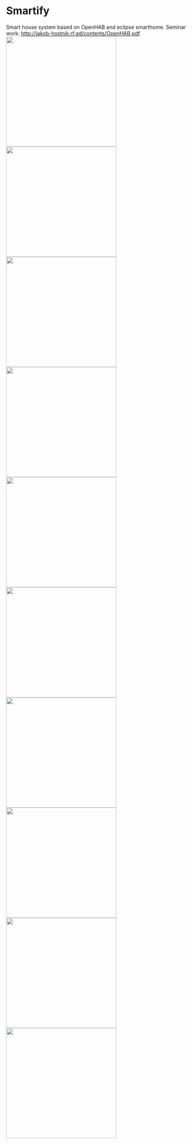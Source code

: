 # Smartify
Smart house system based on OpenHAB and eclipse smarthome. Seminar work: http://jakob-hostnik.rf.gd/contents/OpenHAB.pdf<br/>
<img src="https://raw.githubusercontent.com/jakobhostnik/SmartWidgets/master/DemoContent/video1.gif" width="300px"/><br/>
<img src="https://raw.githubusercontent.com/jakobhostnik/SmartWidgets/master/DemoContent/video2.gif" width="300px"/><br/>
<img src="https://raw.githubusercontent.com/jakobhostnik/SmartWidgets/master/DemoContent/image1.jpg" width="300px"/><br/>
<img src="https://raw.githubusercontent.com/jakobhostnik/SmartWidgets/master/DemoContent/image2.jpg" width="300px"/><br/>
<img src="https://raw.githubusercontent.com/jakobhostnik/SmartWidgets/master/DemoContent/image3.PNG" width="300px"/><br/>
<img src="https://raw.githubusercontent.com/jakobhostnik/SmartWidgets/master/DemoContent/image4.jpg" width="300px"/><br/>
<img src="https://raw.githubusercontent.com/jakobhostnik/SmartWidgets/master/DemoContent/image5.jpg" width="300px"/><br/>
<img src="https://raw.githubusercontent.com/jakobhostnik/SmartWidgets/master/DemoContent/image6.PNG" width="300px"/><br/>
<img src="https://raw.githubusercontent.com/jakobhostnik/SmartWidgets/master/DemoContent/image7.PNG" width="300px"/><br/>
<img src="https://raw.githubusercontent.com/jakobhostnik/SmartWidgets/master/DemoContent/image8.PNG" width="300px"/><br/>
